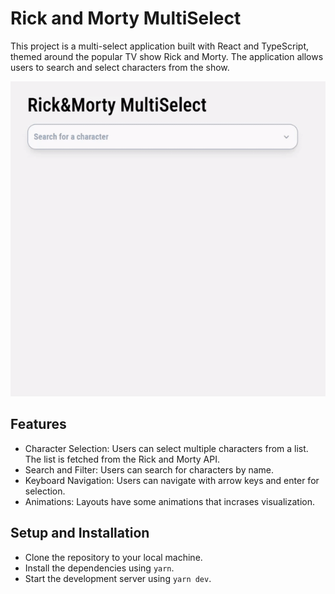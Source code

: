 # Rick and Morty MultiSelect

This project is a multi-select application built with React and TypeScript, themed around the popular TV show Rick and Morty. The application allows users to search and select characters from the show.

![MultiSelect](resources/multiselect.gif)

## Features
- Character Selection: Users can select multiple characters from a list. The list is fetched from the Rick and Morty API.
- Search and Filter: Users can search for characters by name.
- Keyboard Navigation: Users can navigate with arrow keys and enter for selection.
- Animations: Layouts have some animations that incrases visualization.

## Setup and Installation
- Clone the repository to your local machine.
- Install the dependencies using `yarn`.
- Start the development server using `yarn dev`.